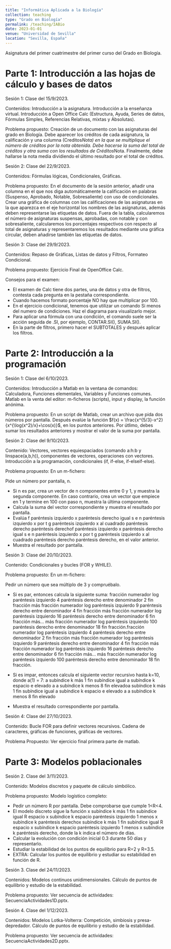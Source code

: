 ```yaml
---
title: "Informática Aplicada a la Biología"
collection: teaching
type: "Grado en Biología"
permalink: /teaching/IABio
date: 2023-01-01
venue: "Universidad de Sevilla"
location: "Sevilla, España"
---
```


Asignatura del primer cuatrimestre del primer curso del Grado en Biología.

Parte 1: Introducción a las hojas de cálculo y bases de datos
======

Sesión 1: Clase del 15/9/2023.

Contenidos: Introducción a la asignatura. Introducción a la enseñanza virtual. Introducción a Open Office Calc (Estructura, Ayuda, Series de datos, Fórmulas Simples, Referencias Relativas, mixtas y Absolutas).

Problema propuesto: Creación de un documento con las asignaturas del grado en Biología. Debe aparecer los créditos de cada asignatura, la calificación y una columna (Creditos*Nota) en la que se multiplique el número de créditos por la nota obtenida. Debe hacerse la suma del total de créditos y otra suma con los resultados de Créditos*Nota. Finalmente, debe hallarse la nota media dividiendo el último resultado por el total de créditos.

Sesión 2: Clase del 22/9/2023.

Contenidos: Fórmulas lógicas, Condicionales, Gráficas.

Problema propuesto: En el documento de la sesión anterior, añadir una columna en el que nos diga automáticamente la calificación en palabras (Suspenso, Aprobado, Notable, Sobresaliente) con uso de condicionales. Crear una gráfica de columnas con las calificaciones de las asignaturas en la que aparezca en el eje horizontal los nombres de las asignaturas, además deben representarse las etiquetas de datos. Fuera de la tabla, calcularemos el número de asignaturas suspensas, aprobadas, con notable y con sobresaliente, calcularemos los porcentajes respectivos con respecto al total de asignaturas y representaremos los resultados mediante una gráfica circular, deben añadirse también las etiquetas de datos.

Sesión 3: Clase del 29/9/2023.

Contenidos: Repaso de Gráficas, Listas de datos y Filtros, Formateo Condicional.

Problema propuesto: Ejercicio Final de OpenOffice Calc.

Consejos para el examen:

* El examen de Calc tiene dos partes, una de datos y otra de filtros, contesta cada pregunta en la pestaña correspondiente.
* Cuando hacemos formato porcentaje NO hay que multiplicar por 100.
* En el ejercicio condicional, tenemos que utilizar un comando Si menos del numero de condiciones. Haz el diagrama para visualizarlo mejor.
* Para aplicar una fórmula con una condición, el comando suele ser la acción seguida de .SI, por ejemplo, CONTAR.SI(), SUMA.SI().
* En la parte de filtros, primero hacer el SUBTOTALES y después aplicar los filtros.

Parte 2: Introducción a la programación
======

Sesión 1: Clase del 6/10/2023.

Contenidos: Introducción a Matlab en la ventana de comandos: Calculadora, Funciones elementales, Variables y Funciones comunes. Matlab en la venta del editor: m-ficheros (scripts), input y display, la función anónima.

Problema propuesto: En un script de Matlab, crear un archivo que pida dos números por pantalla. Después evalúe la función $f(x) = \frac{x^{5/3}-x^2}{x^{\log(x^2)/x}+\cos(x)}$﻿, en los puntos anteriores. Por útlimo, debes sumar los resultados anteriores y mostrar el valor de la suma por pantalla.

Sesión 2: Clase del 9/10/2023.

Contenido: Vectores, vectores equiespaciados (comando a:h:b y linspace(a,b,h)), componentes de vectores, operaciones con vectores. Introducción a la programación, condicionales (if, if-else, if-elseif-else).

Problema propuesto: En un m-fichero:

Pide un número por pantalla, n.
* Si n es par, crea un vector de n componentes entre 0 y 1, y muestra la segunda componente. En caso contrario, crea un vector que empiece en 1 y termine en 100 con paso n, muestra la última componente.
* Calcula la suma del vector correspondiente y muestra el resultado por pantalla.
* Evalúa ﻿f paréntesis izquierdo x paréntesis derecho igual s e n paréntesis izquierdo x por t g paréntesis izquierdo x al cuadrado paréntesis derecho paréntesis derechof paréntesis izquierdo x paréntesis derecho igual s e n paréntesis izquierdo x por t g paréntesis izquierdo x al cuadrado paréntesis derecho paréntesis derecho﻿, en el valor anterior.
* Muestra el resultado por pantalla.

Sesión 3: Clase del 20/10/2023.

Contenido: Condicionales y bucles (FOR y WHILE).

Problema propuesto: En un m-fichero: 

Pedir un número que sea múltiplo de 3 y compruébalo.
* Si es par, entonces calcula la siguiente suma: 
﻿fracción numerador log paréntesis izquierdo 4 paréntesis derecho entre denominador 2 fin fracción más fracción numerador log paréntesis izquierdo 9 paréntesis derecho entre denominador 4 fin fracción más fracción numerador log paréntesis izquierdo 16 paréntesis derecho entre denominador 6 fin fracción más... más fracción numerador log paréntesis izquierdo 100 paréntesis derecho entre denominador 18 fin fracción.fracción numerador log paréntesis izquierdo 4 paréntesis derecho entre denominador 2 fin fracción más fracción numerador log paréntesis izquierdo 9 paréntesis derecho entre denominador 4 fin fracción más fracción numerador log paréntesis izquierdo 16 paréntesis derecho entre denominador 6 fin fracción más... más fracción numerador log paréntesis izquierdo 100 paréntesis derecho entre denominador 18 fin fracción.﻿

* Si es impar, entonces calcula el siguiente vector recursivo hasta k=10, donde a(1) = 7:
﻿a subíndice k más 1 fin subíndice igual a subíndice k espacio e elevado a a subíndice k menos 8 fin elevadoa subíndice k más 1 fin subíndice igual a subíndice k espacio e elevado a a subíndice k menos 8 fin elevado﻿

* Muestra el resultado correspondiente por pantalla.

Sesión 4: Clase del 27/10/2023. 

Contenido: Bucle FOR para definir vectores recursivos. Cadena de caracteres, gráficas de funciones, gráficas de vectores.

Problema Propuesto: Ver ejercicio final primera parte de matlab.

Parte 3: Modelos poblacionales
======

Sesión 2. Clase del 3/11/2023.

Contenido: Modelos discretos y paquete de cálculo simbólico.

Problema propuesto: Modelo logístico completo:

* Pedir un número R por pantalla. Debe comprobarse que cumple 1<R<4.
* El modelo discreto sigue la función ﻿x subíndice k más 1 fin subíndice igual R espacio x subíndice k espacio paréntesis izquierdo 1 menos x subíndice k paréntesis derechox subíndice k más 1 fin subíndice igual R espacio x subíndice k espacio paréntesis izquierdo 1 menos x subíndice k paréntesis derecho﻿, donde la k indica el número de días. 
* Calcular la evolución con condición inicial 0.3 durante 50 días y representarlo.
* Estudiar la estabilidad de los puntos de equilibrio para R=2 y R=3.5.
* EXTRA: Calcular los puntos de equilibrio y estudiar su estabilidad en función de R.

Sesión 3. Clase del 24/11/2023.

Contenidos: Modelos continuos unidimensionales. Cálculo de puntos de equilibrio y estudio de la estabilidad.

Problema propuesto: Ver secuencia de actividades: SecuenciaActividades1D.pptx.

Sesión 4. Clase del 1/12/2023.

Contenidos: Modelos Lotka-Volterra: Competición, simbiosis y presa-depredador. Cálculo de puntos de equilibrio y estudio de la estabilidad.

Problema propuesto: Ver secuencia de actividades: SecuenciaActividades2D.pptx.
